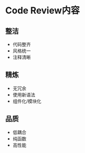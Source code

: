 # Code Review内容

## 整洁

* 代码整齐
* 风格统一
* 注释清晰

## 精炼

* 无冗余
* 使用新语法
* 组件化/模块化

## 品质

* 低耦合
* 纯函数
* 高性能